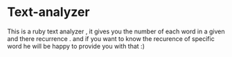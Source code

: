 # Text-analyzer
This is a ruby text analyzer  , it gives you the number of each word in a given and there recurrence .
and if you want to know the recurence of specific word he will be happy to provide you with that :) 

